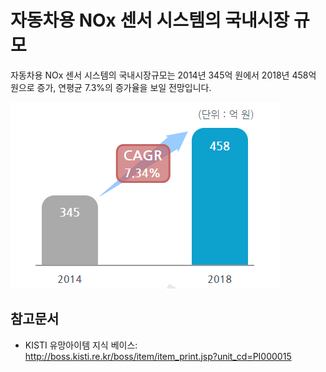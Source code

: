 # 자동차용 NOx 센서 시스템의 국내시장 규모

자동차용 NOx 센서 시스템의 국내시장규모는 2014년 345억 원에서 2018년 458억 원으로 증가, 연평균 7.3%의 증가율을 보일 전망입니다.

![Global_Market_for_Automotive_Sensor_Technology,_BCC,_2014_기반_KISTI_재구성](./images/자동차용NOx센서시스템_Q12_2_1.PNG)

## 참고문서
- KISTI 유망아이템 지식 베이스: http://boss.kisti.re.kr/boss/item/item_print.jsp?unit_cd=PI000015